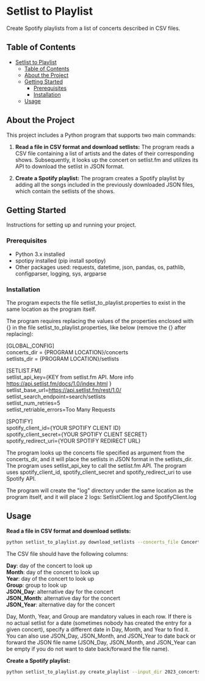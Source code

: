 # Setlist to Playlist

Create Spotify playlists from a list of concerts described in CSV files.

## Table of Contents

- [Setlist to Playlist](#setlist-to-playlist)
  - [Table of Contents](#table-of-contents)
  - [About the Project](#about-the-project)
  - [Getting Started](#getting-started)
    - [Prerequisites](#prerequisites)
    - [Installation](#installation)
  - [Usage](#usage)

## About the Project

This project includes a Python program that supports two main commands:

1. **Read a file in CSV format and download setlists:** The program reads a CSV file containing a list of artists and the dates of their corresponding shows. Subsequently, it looks up the concert on setlist.fm and utilizes its API to download the setlist in JSON format.

2. **Create a Spotify playlist:** The program creates a Spotify playlist by adding all the songs included in the previously downloaded JSON files, which contain the setlists of the shows.

## Getting Started

Instructions for setting up and running your project.

### Prerequisites

- Python 3.x installed
- spotipy installed (pip install spotipy)
- Other packages used: requests, datetime, json, pandas, os, pathlib, configparser, logging, sys, argparse

### Installation

The program expects the file setlist_to_playlist.properties to exist in the same location as the program itself.

The program requires replacing the values of the properties enclosed with {} in the file setlist_to_playlist.properties, like below (remove the {} after replacing):

[GLOBAL_CONFIG]  
concerts_dir = {PROGRAM LOCATION}/concerts  
setlists_dir = {PROGRAM LOCATION}/setlists  

[SETLIST.FM]  
setlist_api_key={KEY from setlist.fm API. More info https://api.setlist.fm/docs/1.0/index.html }  
setlist_base_url=https://api.setlist.fm/rest/1.0/  
setlist_search_endpoint=search/setlists  
setlist_num_retries=5  
setlist_retriable_errors=Too Many Requests  

[SPOTIFY]  
spotify_client_id={YOUR SPOTIFY CLIENT ID}  
spotify_client_secret={YOUR SPOTIFY CLIENT SECRET}  
spotify_redirect_uri={YOUR SPOTIFY REDIRECT URL}  


The program looks up the concerts file specified as argument from the concerts_dir, and it will place the setlists in JSON format in the setlists_dir.
The program uses setlist_api_key to call the setlist.fm API.
The program uses spotify_client_id, spotify_client_secret and spotify_redirect_uri to use Spotify API.

The program will create the "log" directory under the same location as the program itself, and it will place 2 logs: SetlistClient.log and SpotifyClient.log

## Usage

**Read a file in CSV format and download setlists:**  
```bash
python setlist_to_playlist.py download_setlists --concerts_file Concerts.csv --output_dir 2023_concerts --debug True
```

The CSV file should have the following columns:

**Day**: day of the concert to look up  
**Month**: day of the concert to look up  
**Year**: day of the concert to look up  
**Group**: group to look up  
**JSON_Day**: alternative day for the concert  
**JSON_Month**: alternative day for the concert  
**JSON_Year**: alternative day for the concert  

Day, Month, Year, and Group are mandatory values in each row. If there is no actual setlist for a date (sometimes nobody has created the entry for a given concert), specify a different date in Day, Month, and Year to find it. You can also use JSON_Day, JSON_Month, and JSON_Year to date back or forward the JSON file name (JSON_Day, JSON_Month, and JSON_Year can be empty if you do not want to date back/forward the file name).

**Create a Spotify playlist:**  
```bash
python setlist_to_playlist.py create_playlist --input_dir 2023_concerts --playlist_name My_2023_concerts --debug True
```
